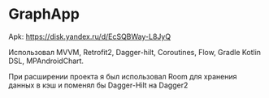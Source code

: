 # GraphApp
Apk: https://disk.yandex.ru/d/EcSQBWay-L8JyQ

Использовал MVVM, Retrofit2, Dagger-hilt, Coroutines, Flow, Gradle Kotlin DSL, MPAndroidChart.

При расширении проекта я был использовал Room для хранения данных в кэш и поменял бы Dagger-Hilt на Dagger2
